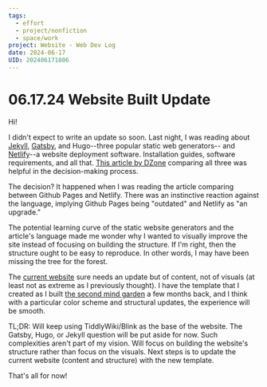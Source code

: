 ```yaml
---
tags:
  - effort
  - project/nonfiction
  - space/work
project: Website - Web Dev Log
date: 2024-06-17
UID: 202406171806
---
```


# 06.17.24 Website Built Update

Hi!

I didn't expect to write an update so soon. Last night, I was reading about [Jekyll](https://jekyllrb.com/docs/step-by-step/02-liquid/), [Gatsby](https://www.gatsbyjs.com/docs/tutorial/getting-started/part-0/), and Hugo--three popular static web generators-- and [Netlify](https://www.netlify.com/github-pages-vs-netlify/)--a website deployment software. Installation guides, software requirements, and all that. [This article by DZone](https://dzone.com/articles/static-site-generators-overview-gatsby-vs-hugo-vs) comparing all three was helpful in the decision-making process.

The decision? It happened when I was reading the article comparing between Github Pages and Netlify. There was an instinctive reaction against the language, implying Github Pages being "outdated" and Netlify as "an upgrade."

The potential learning curve of the static website generators and the article's language made me wonder why I wanted to visually improve the site instead of focusing on building the structure. If I'm right, then the structure ought to be easy to reproduce. In other words, I may have been missing the tree for the forest.

The [current website](https://maryseph.github.io/) sure needs an update but of content, not of visuals (at least not as extreme as I previously thought). I have the template that I created as I built [the second mind garden](https://maryseph.github.io/Happiness-The-Meaning-of-Life-A-Philosophy-Mind-Garden/) a few months back, and I think with a particular color scheme and structural updates, the experience will be smooth.

TL;DR: Will keep using TiddlyWiki/Blink as the base of the website. The Gatsby, Hugo, or Jekyll question will be put aside for now. Such complexities aren't part of my vision. Will focus on building the website's structure rather than focus on the visuals. Next steps is to update the current website (content and structure) with the new template.

That's all for now!